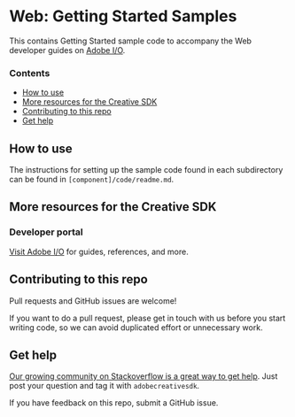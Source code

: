 # Web: Getting Started Samples

This contains Getting Started sample code to accompany the Web developer guides on [Adobe I/O](https://www.adobe.io/apis/creativecloud/creativesdk.html).

### Contents

- [How to use](#how-to)
- [More resources for the Creative SDK](#resources)
- [Contributing to this repo](#contributing)
- [Get help](#get-help)


<a name="how-to"></a>
## How to use

The instructions for setting up the sample code found in each subdirectory can be found in `[component]/code/readme.md`.


<a name="resources"></a>
## More resources for the Creative SDK

### Developer portal

[Visit Adobe I/O](https://creativesdk.adobe.com/docs/web/#/index.html) for guides, references, and more.


<a name="contributing"></a>
## Contributing to this repo

Pull requests and GitHub issues are welcome!

If you want to do a pull request, please get in touch with us before you start writing code, so we can avoid duplicated effort or unnecessary work.


<a name="get-help"></a>
## Get help

[Our growing community on Stackoverflow is a great way to get help](https://stackoverflow.com/questions/tagged/adobecreativesdk). Just post your question and tag it with `adobecreativesdk`.

If you have feedback on this repo, submit a GitHub issue.
